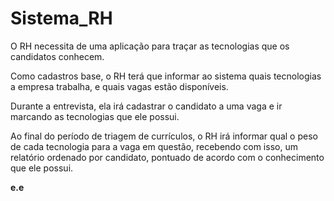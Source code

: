 # Sistema_RH
O RH necessita de uma aplicação para traçar as tecnologias que os candidatos conhecem.

Como cadastros base, o RH terá que informar ao sistema quais tecnologias a empresa trabalha, e quais vagas estão disponíveis.

Durante a entrevista, ela irá cadastrar o candidato a uma vaga e ir marcando as tecnologias que ele possui.

Ao final do período de triagem de currículos, o RH irá informar qual o peso de cada tecnologia para a vaga em questão, recebendo com isso, um relatório ordenado por candidato, pontuado de acordo com o conhecimento que ele possui.


<b>e.e<b>
